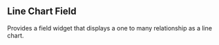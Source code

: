 Line Chart Field
----------------

Provides a field widget that displays a one to many relationship as a
line chart.
